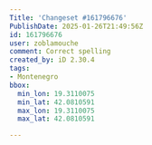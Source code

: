 ```yaml
---
Title: 'Changeset #161796676'
PublishDate: 2025-01-26T21:49:56Z
id: 161796676
user: zoblamouche
comment: Correct spelling
created_by: iD 2.30.4
tags:
- Montenegro
bbox:
  min_lon: 19.3110075
  min_lat: 42.0810591
  max_lon: 19.3110075
  max_lat: 42.0810591

---
```

